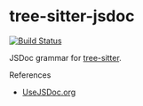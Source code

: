 tree-sitter-jsdoc
=================

[![Build Status](https://travis-ci.org/tree-sitter/tree-sitter-jsdoc.svg?branch=master)](https://travis-ci.org/tree-sitter/tree-sitter-jsdoc)

JSDoc grammar for [tree-sitter][].

[tree-sitter]: https://github.com/tree-sitter/tree-sitter

References

* [UseJSDoc.org](http://usejsdoc.org/)
